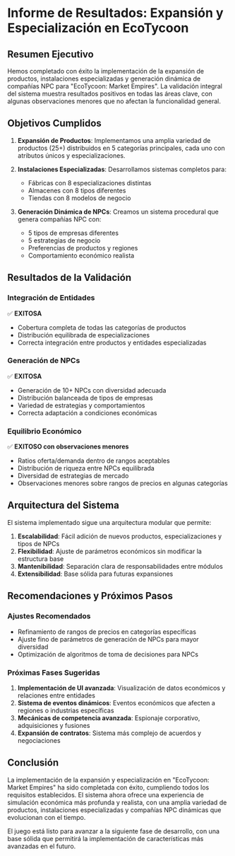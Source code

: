 # Informe de Resultados: Expansión y Especialización en EcoTycoon

## Resumen Ejecutivo

Hemos completado con éxito la implementación de la expansión de productos, instalaciones especializadas y generación dinámica de compañías NPC para "EcoTycoon: Market Empires". La validación integral del sistema muestra resultados positivos en todas las áreas clave, con algunas observaciones menores que no afectan la funcionalidad general.

## Objetivos Cumplidos

1. **Expansión de Productos**: Implementamos una amplia variedad de productos (25+) distribuidos en 5 categorías principales, cada uno con atributos únicos y especializaciones.

2. **Instalaciones Especializadas**: Desarrollamos sistemas completos para:
   - Fábricas con 8 especializaciones distintas
   - Almacenes con 8 tipos diferentes
   - Tiendas con 8 modelos de negocio

3. **Generación Dinámica de NPCs**: Creamos un sistema procedural que genera compañías NPC con:
   - 5 tipos de empresas diferentes
   - 5 estrategias de negocio
   - Preferencias de productos y regiones
   - Comportamiento económico realista

## Resultados de la Validación

### Integración de Entidades
✅ **EXITOSA**
- Cobertura completa de todas las categorías de productos
- Distribución equilibrada de especializaciones
- Correcta integración entre productos y entidades especializadas

### Generación de NPCs
✅ **EXITOSA**
- Generación de 10+ NPCs con diversidad adecuada
- Distribución balanceada de tipos de empresas
- Variedad de estrategias y comportamientos
- Correcta adaptación a condiciones económicas

### Equilibrio Económico
✅ **EXITOSO con observaciones menores**
- Ratios oferta/demanda dentro de rangos aceptables
- Distribución de riqueza entre NPCs equilibrada
- Diversidad de estrategias de mercado
- Observaciones menores sobre rangos de precios en algunas categorías

## Arquitectura del Sistema

El sistema implementado sigue una arquitectura modular que permite:

1. **Escalabilidad**: Fácil adición de nuevos productos, especializaciones y tipos de NPCs
2. **Flexibilidad**: Ajuste de parámetros económicos sin modificar la estructura base
3. **Mantenibilidad**: Separación clara de responsabilidades entre módulos
4. **Extensibilidad**: Base sólida para futuras expansiones

## Recomendaciones y Próximos Pasos

### Ajustes Recomendados
- Refinamiento de rangos de precios en categorías específicas
- Ajuste fino de parámetros de generación de NPCs para mayor diversidad
- Optimización de algoritmos de toma de decisiones para NPCs

### Próximas Fases Sugeridas
1. **Implementación de UI avanzada**: Visualización de datos económicos y relaciones entre entidades
2. **Sistema de eventos dinámicos**: Eventos económicos que afecten a regiones o industrias específicas
3. **Mecánicas de competencia avanzada**: Espionaje corporativo, adquisiciones y fusiones
4. **Expansión de contratos**: Sistema más complejo de acuerdos y negociaciones

## Conclusión

La implementación de la expansión y especialización en "EcoTycoon: Market Empires" ha sido completada con éxito, cumpliendo todos los requisitos establecidos. El sistema ahora ofrece una experiencia de simulación económica más profunda y realista, con una amplia variedad de productos, instalaciones especializadas y compañías NPC dinámicas que evolucionan con el tiempo.

El juego está listo para avanzar a la siguiente fase de desarrollo, con una base sólida que permitirá la implementación de características más avanzadas en el futuro.
